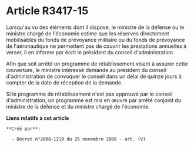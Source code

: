 # Article R3417-15

Lorsqu'au vu des éléments dont il dispose, le ministre de la défense ou le ministre chargé de l'économie estime que les
réserves directement mobilisables du fonds de prévoyance militaire ou du fonds de prévoyance de l'aéronautique ne permettent
pas de couvrir les prestations annuelles à verser, il en informe par écrit le président du conseil d'administration.

Afin que soit arrêté un programme de rétablissement visant à assurer cette couverture, le ministre intéressé demande au
président du conseil d'administration de convoquer le conseil dans un délai de quinze jours à compter de la date de réception
de la demande.

Si le programme de rétablissement n'est pas approuvé par le conseil d'administration, un programme est mis en œuvre par
arrêté conjoint du ministre de la défense et du ministre chargé de l'économie.

**Liens relatifs à cet article**

	**Créé par**:

	  - Décret n°2008-1219 du 25 novembre 2008 - art. (V)
